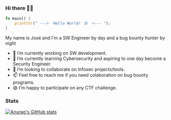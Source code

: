 ### Hi there 👋😄

<!--
**osesantos/osesantos** is a ✨ _special_ ✨ repository because its `README.md` (this file) appears on your GitHub profile.

Here are some ideas to get you started:

- 🔭 I’m currently working on ...
- 🌱 I’m currently learning ...
- 👯 I’m looking to collaborate on ...
- 🤔 I’m looking for help with ...
- 💬 Ask me about ...
- 📫 How to reach me: ...
- 😄 Pronouns: ...
- ⚡ Fun fact: ...
-->

```rust
fn main() {
    println!(" --->  Hello World! :D  <--- ");
}
```

My name is José and I'm a SW Engineer by day and a bug bounty hunter by night
- 🔭 I’m currently working on SW development.
- 🌱 I’m currently learning Cybersecurity and aspiring to one day become a Security Engineer.
- 👯 I’m looking to collaborate on Infosec projects/tools.
- 📫 Feel free to reach me if you need colaboration on bug bounty programs.
- 😄 I’m happy to participate on any CTF challenge.

### Stats
[![Anurag's GitHub stats](https://github-readme-stats.vercel.app/api?username=osesantos&show_icons=true&theme=gruvbox)](https://github.com/anuraghazra/github-readme-stats)
